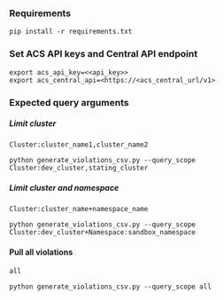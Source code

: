 ### Requirements
```
pip install -r requirements.txt
```

### Set ACS API keys and Central API endpoint
```
export acs_api_key=<<api_key>>
export acs_central_api=<https://<acs_central_url/v1>
```

### Expected query arguments 

##### Limit cluster

`Cluster:cluster_name1,cluster_name2`

```
python generate_violations_csv.py --query_scope Cluster:dev_cluster,stating_cluster
```

##### Limit cluster and namespace

`Cluster:cluster_name+namespace_name`

```
python generate_violations_csv.py --query_scope Cluster:dev_cluster+Namespace:sandbox_namespace
```

#### Pull all violations

`all`

```
python generate_violations_csv.py --query_scope all
```
